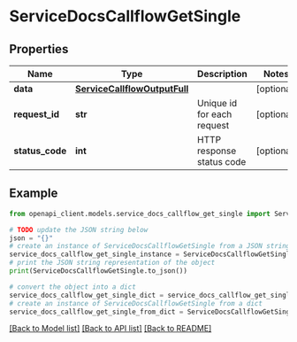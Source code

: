 # ServiceDocsCallflowGetSingle


## Properties

Name | Type | Description | Notes
------------ | ------------- | ------------- | -------------
**data** | [**ServiceCallflowOutputFull**](ServiceCallflowOutputFull.md) |  | [optional] 
**request_id** | **str** | Unique id for each request | [optional] 
**status_code** | **int** | HTTP response status code | [optional] 

## Example

```python
from openapi_client.models.service_docs_callflow_get_single import ServiceDocsCallflowGetSingle

# TODO update the JSON string below
json = "{}"
# create an instance of ServiceDocsCallflowGetSingle from a JSON string
service_docs_callflow_get_single_instance = ServiceDocsCallflowGetSingle.from_json(json)
# print the JSON string representation of the object
print(ServiceDocsCallflowGetSingle.to_json())

# convert the object into a dict
service_docs_callflow_get_single_dict = service_docs_callflow_get_single_instance.to_dict()
# create an instance of ServiceDocsCallflowGetSingle from a dict
service_docs_callflow_get_single_from_dict = ServiceDocsCallflowGetSingle.from_dict(service_docs_callflow_get_single_dict)
```
[[Back to Model list]](../README.md#documentation-for-models) [[Back to API list]](../README.md#documentation-for-api-endpoints) [[Back to README]](../README.md)


